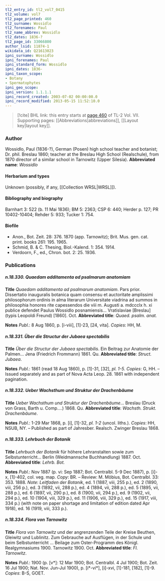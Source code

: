 ```yaml
---
tl2_entry_id: tl2_vol7_0415
tl2_volume: vol7
tl2_page_printed: 460
tl2_surname: Wossidlo
tl2_forenames: Paul
tl2_name_abbrev: Wossidlo
tl2_dates: 1836-?
tl2_page_id: 33066800
author_lsid: 11874-1
wikidata_id: Q21613023
ipni_surname: Wossidlo
ipni_forenames: Paul
ipni_standard_form: Wossidlo
ipni_dates: 1836-
ipni_taxon_scope: 
- Botany
- Spermatophytes
ipni_geo_scope: 
ipni_version: 1.1.1.1
ipni_record_created: 2003-07-02 00:00:00.0
ipni_record_modified: 2013-05-15 11:52:10.0
---
```



> [!cite] BHL link: this entry starts at [page 460](https://www.biodiversitylibrary.org/page/33066800) of TL-2 Vol. VII.
> Supporting pages: [[Abbreviations|abbreviations]], [[Layout key|layout key]].

### Author

Wossidlo, Paul (1836-?), German (Posen) high school teacher and botanist; Dr. phil. Breslau 1860; teacher at the Breslau High School (Realschule), from 1870 director of a similar school in Tarnowitz (Upper Silesia). 
**Abbreviated name**: *Wossidlo*

#### Herbarium and types

Unknown (possibly, if any, [[Collection WRSL|WRSL]]).

#### Bibliography and biography

Barnhart 3: 522 (b. 11 Mai 1836); BM 5: 2363; CSP 6: 440; Herder p. 127; PR 10402-10404; Rehder 5: 933; Tucker 1: 754.

#### Biofile

- Anon., Bot. Zeit. 28: 376. 1870 (app. Tarnowitz); Brit. Mus. gen. cat. print. books 261: 195. 1965.
- Schmid, B. & C. Thesing, Biol.-Kalend. 1: 354. 1914.
- Verdoorn, F., ed., Chron. bot. 2: 25. 1936.

### Publications

##### n.18.330. Quaedam additamenta ad psalmarum anatomiam

**Title**
*Quaedam additamenta ad psalmarum anatomiam*. Pars prior. Dissertatio inauguralis botanica quam consensu et auctoritate amplissimi philosophorum ordinis in alma literarum Universitate viadrina ad summos in philosophia honores rite capessendos die viii m. Augusti a. mdccclx h. xi publice defendet Paulus Wossidlo posnamiensis... Vratislaviae \[Breslau\] (typis Leopoldi Freund) \[1860\]. Oct.
**Abbreviated title**: *Quaed. psalm. anat.*

**Notes**
*Publ*.: 8 Aug 1860, p. \[i-viii\], \[1\]-23, \[24, vita\]. *Copies*: HH, M.

##### n.18.331. Über die Structur der Jubaea spectabilis

**Title**
*Über die Structur der Jubaea spectabilis*. Ein Beitrag zur Anatomie der Palmen... Jena (Friedrich Frommann) 1861. Qu.
**Abbreviated title**: *Struct. Jubaea*.

**Notes**
*Publ*.: 1861 (read 18 Aug 1860), p. \[1\]-31, \[32\], *pl. 1-5. Copies*: G, HH. – Issued separately and as part of Nova Acta Leop. 28. 1861 with independent pagination.

##### n.18.332. Ueber Wachsthum und Struktur der Drachenbäume

**Title**
*Ueber Wachsthum und Struktur der Drachenbäume*... Breslau (Druck von Grass, Barth u. Comp....) 1868. Qu.
**Abbreviated title**: *Wachsth. Strukt. Drachenbäume*.

**Notes**
*Publ*.: 1-29 Mar 1868, p. \[i\], \[1\]-32, *pl. 1-2* (uncol. liths.). *Copies*: HH, NSUB, NY. – Published as part of Jahresber. Realsch. Zwinger Breslau 1868.

##### n.18.333. Lehrbuch der Botanik

**Title**
*Lehrbuch der Botanik* für höhere Lehranstalten sowie zum Selbstunterricht... Berlin (Weidmannsche Buchhandlung) 1887. Oct.
**Abbreviated title**: *Lehrb. Bot.*

**Notes**
*Publ*.: Nov 1887 (p. vi: Sep 1887; Bot. Centralbl. 5-9 Dec 1887), p. \[i\]-x, \[1\]-402, col. veg. map. *Copy*: BR. – Review: M. Möbius, Bot. Centralbl. 33: 353. 1888.
*Note*: *Leitfaden der Botanik*, ed. 1 (1887, viii, 255 p.), ed. 2 (1890, viii, 256 p.), ed. 3 (1892, vii, 288 p.), ed. 4 (1894, vii, 288 p.), ed. 5 (1895, vii, 288 p.), ed. 6 (1897, vii, 290 p.), ed. 8 (1900, vii, 294 p.), ed. 9 (1902, vii, 294 p.), ed. 10 (1904, viii, 329 p.), ed. 11 (1906, viii, 329 p.), ed. 15 (1917, viii, 334 p.) (with note on paper shortage and limitation of edition dated Apr 1918), ed. 16 (1919, viii, 333 p.).

##### n.18.334. Flora von Tarnowitz

**Title**
*Flora von Tarnowitz* und der angrenzenden Teile der Kreise Beuthen, Gleiwitz und Lublinitz. Zum Gebrauche auf Ausflügen, in der Schule und beim Selbstunterricht ... Beilage zum Oster-Programm des Königl. Realgymnasiums 1900. Tarnowitz 1900. Oct.
**Abbreviated title**: *Fl. Tarnowitz*.

**Notes**
*Publ*.: 1900 (p. \[v\*\]: 12 Mar 1900; Bot. Centralbl. 4 Jul 1900; Bot. Zeit. 16 Jul 1900; Nat. Nov. Jun-Jul 1900), p. \[i\*-vi\*\], \[i\]-xvi, \[1\]-181, \[182\], \[1\]-9. *Copies*: B-S, GOET.

